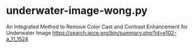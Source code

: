 # underwater-image-wong.py
An Integrated Method to Remove Color Cast and Contrast Enhancement for Underwater Image 
https://search.ieice.org/bin/summary.php?id=e102-a_11_1524

